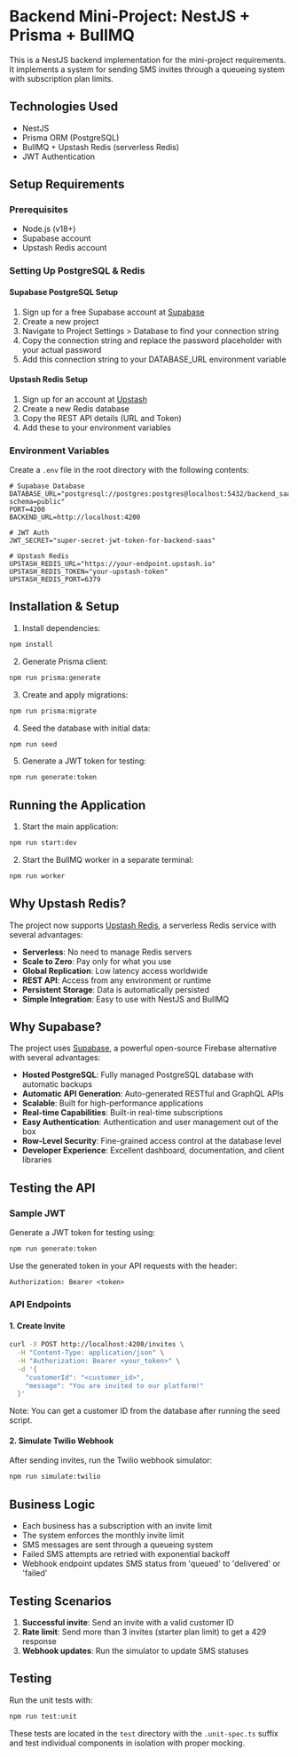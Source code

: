 # Backend Mini-Project: NestJS + Prisma + BullMQ

This is a NestJS backend implementation for the mini-project requirements. It implements a system for sending SMS invites through a queueing system with subscription plan limits.

## Technologies Used

- NestJS
- Prisma ORM (PostgreSQL)
- BullMQ + Upstash Redis (serverless Redis)
- JWT Authentication

## Setup Requirements

### Prerequisites

- Node.js (v18+)
- Supabase account
- Upstash Redis account

### Setting Up PostgreSQL & Redis

#### Supabase PostgreSQL Setup

1. Sign up for a free Supabase account at [Supabase](https://supabase.com/)
2. Create a new project
3. Navigate to Project Settings > Database to find your connection string
4. Copy the connection string and replace the password placeholder with your actual password
5. Add this connection string to your DATABASE_URL environment variable

#### Upstash Redis Setup

1. Sign up for an account at [Upstash](https://upstash.com/)
2. Create a new Redis database
3. Copy the REST API details (URL and Token)
4. Add these to your environment variables

### Environment Variables

Create a `.env` file in the root directory with the following contents:

```
# Supabase Database
DATABASE_URL="postgresql://postgres:postgres@localhost:5432/backend_saas?schema=public"
PORT=4200
BACKEND_URL=http://localhost:4200

# JWT Auth
JWT_SECRET="super-secret-jwt-token-for-backend-saas"

# Upstash Redis
UPSTASH_REDIS_URL="https://your-endpoint.upstash.io"
UPSTASH_REDIS_TOKEN="your-upstash-token"
UPSTASH_REDIS_PORT=6379
```

## Installation & Setup

1. Install dependencies:

```bash
npm install
```

2. Generate Prisma client:

```bash
npm run prisma:generate
```

3. Create and apply migrations:

```bash
npm run prisma:migrate
```

4. Seed the database with initial data:

```bash
npm run seed
```

5. Generate a JWT token for testing:

```bash
npm run generate:token
```

## Running the Application

1. Start the main application:

```bash
npm run start:dev
```

2. Start the BullMQ worker in a separate terminal:

```bash
npm run worker
```

## Why Upstash Redis?

The project now supports [Upstash Redis](https://upstash.com/), a serverless Redis service with several advantages:

- **Serverless**: No need to manage Redis servers
- **Scale to Zero**: Pay only for what you use
- **Global Replication**: Low latency access worldwide
- **REST API**: Access from any environment or runtime
- **Persistent Storage**: Data is automatically persisted
- **Simple Integration**: Easy to use with NestJS and BullMQ

## Why Supabase?

The project uses [Supabase](https://supabase.com/), a powerful open-source Firebase alternative with several advantages:

- **Hosted PostgreSQL**: Fully managed PostgreSQL database with automatic backups
- **Automatic API Generation**: Auto-generated RESTful and GraphQL APIs
- **Scalable**: Built for high-performance applications
- **Real-time Capabilities**: Built-in real-time subscriptions 
- **Easy Authentication**: Authentication and user management out of the box
- **Row-Level Security**: Fine-grained access control at the database level
- **Developer Experience**: Excellent dashboard, documentation, and client libraries

## Testing the API

### Sample JWT

Generate a JWT token for testing using:

```bash
npm run generate:token
```

Use the generated token in your API requests with the header:
```
Authorization: Bearer <token>
```

### API Endpoints

#### 1. Create Invite

```bash
curl -X POST http://localhost:4200/invites \
  -H "Content-Type: application/json" \
  -H "Authorization: Bearer <your_token>" \
  -d '{
    "customerId": "<customer_id>",
    "message": "You are invited to our platform!"
  }'
```

Note: You can get a customer ID from the database after running the seed script.

#### 2. Simulate Twilio Webhook

After sending invites, run the Twilio webhook simulator:

```bash
npm run simulate:twilio
```

## Business Logic

- Each business has a subscription with an invite limit
- The system enforces the monthly invite limit
- SMS messages are sent through a queueing system
- Failed SMS attempts are retried with exponential backoff
- Webhook endpoint updates SMS status from 'queued' to 'delivered' or 'failed'

## Testing Scenarios

1. **Successful invite**: Send an invite with a valid customer ID
2. **Rate limit**: Send more than 3 invites (starter plan limit) to get a 429 response
3. **Webhook updates**: Run the simulator to update SMS statuses

## Testing

Run the unit tests with:

```bash
npm run test:unit
```

These tests are located in the `test` directory with the `.unit-spec.ts` suffix and test individual components in isolation with proper mocking.
